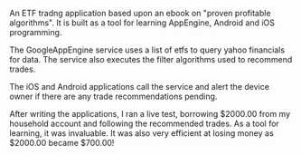 An ETF tradng application based upon an ebook on "proven profitable algorithms". It is built as a tool for learning AppEngine, Android and iOS programming. 

The GoogleAppEngine service uses a list of etfs to query yahoo financials for data. The service also executes the filter algorithms used to recommend trades. 

The iOS and Android applications call the service and alert the device owner if there are any trade recommendations pending.

After writing the applications, I ran a live test, borrowing $2000.00 from my household account and following the recommended trades. As a tool for learning, it was invaluable. It was also very efficient at losing money as $2000.00 became $700.00!
